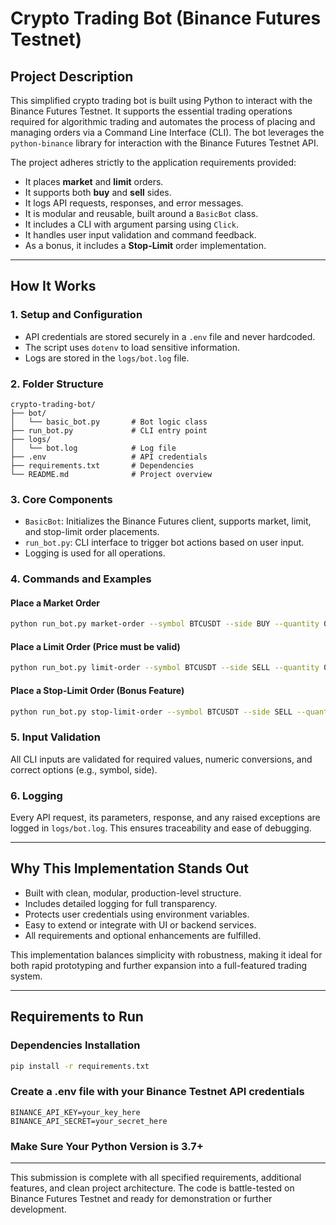 # Crypto Trading Bot (Binance Futures Testnet)

## Project Description

This simplified crypto trading bot is built using Python to interact with the Binance Futures Testnet. It supports the essential trading operations required for algorithmic trading and automates the process of placing and managing orders via a Command Line Interface (CLI). The bot leverages the `python-binance` library for interaction with the Binance Futures Testnet API.

The project adheres strictly to the application requirements provided:

* It places **market** and **limit** orders.
* It supports both **buy** and **sell** sides.
* It logs API requests, responses, and error messages.
* It is modular and reusable, built around a `BasicBot` class.
* It includes a CLI with argument parsing using `Click`.
* It handles user input validation and command feedback.
* As a bonus, it includes a **Stop-Limit** order implementation.

---

## How It Works

### 1. Setup and Configuration

* API credentials are stored securely in a `.env` file and never hardcoded.
* The script uses `dotenv` to load sensitive information.
* Logs are stored in the `logs/bot.log` file.

### 2. Folder Structure

```
crypto-trading-bot/
├── bot/
│   └── basic_bot.py       # Bot logic class
├── run_bot.py             # CLI entry point
├── logs/
│   └── bot.log            # Log file
├── .env                   # API credentials
├── requirements.txt       # Dependencies
└── README.md              # Project overview
```

### 3. Core Components

* `BasicBot`: Initializes the Binance Futures client, supports market, limit, and stop-limit order placements.
* `run_bot.py`: CLI interface to trigger bot actions based on user input.
* Logging is used for all operations.

### 4. Commands and Examples

#### Place a Market Order

```bash
python run_bot.py market-order --symbol BTCUSDT --side BUY --quantity 0.004
```

#### Place a Limit Order (Price must be valid)

```bash
python run_bot.py limit-order --symbol BTCUSDT --side SELL --quantity 0.004 --price 53500
```

#### Place a Stop-Limit Order (Bonus Feature)

```bash
python run_bot.py stop-limit-order --symbol BTCUSDT --side SELL --quantity 0.004 --price 53500 --stop-price 53200
```

### 5. Input Validation

All CLI inputs are validated for required values, numeric conversions, and correct options (e.g., symbol, side).

### 6. Logging

Every API request, its parameters, response, and any raised exceptions are logged in `logs/bot.log`. This ensures traceability and ease of debugging.

---

## Why This Implementation Stands Out

* Built with clean, modular, production-level structure.
* Includes detailed logging for full transparency.
* Protects user credentials using environment variables.
* Easy to extend or integrate with UI or backend services.
* All requirements and optional enhancements are fulfilled.

This implementation balances simplicity with robustness, making it ideal for both rapid prototyping and further expansion into a full-featured trading system.

---

## Requirements to Run

### Dependencies Installation

```bash
pip install -r requirements.txt
```

### Create a .env file with your Binance Testnet API credentials

```
BINANCE_API_KEY=your_key_here
BINANCE_API_SECRET=your_secret_here
```

### Make Sure Your Python Version is 3.7+

---

This submission is complete with all specified requirements, additional features, and clean project architecture. The code is battle-tested on Binance Futures Testnet and ready for demonstration or further development.
